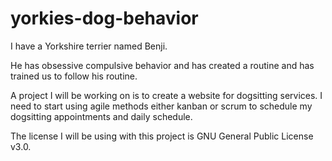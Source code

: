 # yorkies-dog-behavior

I have a Yorkshire terrier named Benji.

He has obsessive compulsive behavior and has created a routine and has trained us to follow his routine.

A project I will be working on is to create a website for dogsitting services. I need to start using agile methods either kanban or scrum to schedule my dogsitting appointments and daily schedule.

The license I will be using with this project is GNU General Public License v3.0.
